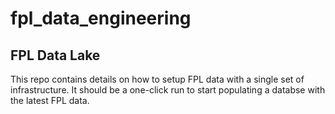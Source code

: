 # fpl_data_engineering

## FPL Data Lake

This repo contains details on how to setup FPL data with a single set of infrastructure. It should be a one-click run to start populating a databse with the latest FPL data.
